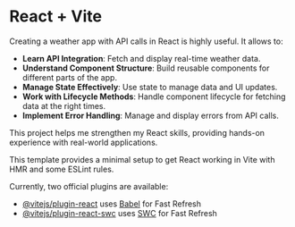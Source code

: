 # React + Vite
Creating a weather app with API calls in React is highly useful. It allows to:

- **Learn API Integration**:  Fetch and display real-time weather data.
- **Understand Component Structure**:  Build reusable components for different parts of the app.
- **Manage State Effectively**:  Use state to manage data and UI updates.
- **Work with Lifecycle Methods**:  Handle component lifecycle for fetching data at the right times.
- **Implement Error Handling**:  Manage and display errors from API calls.

This project helps me strengthen my React skills, providing hands-on experience with real-world applications.

This template provides a minimal setup to get React working in Vite with HMR and some ESLint rules.

Currently, two official plugins are available:

- [@vitejs/plugin-react](https://github.com/vitejs/vite-plugin-react/blob/main/packages/plugin-react/README.md) uses [Babel](https://babeljs.io/) for Fast Refresh
- [@vitejs/plugin-react-swc](https://github.com/vitejs/vite-plugin-react-swc) uses [SWC](https://swc.rs/) for Fast Refresh
